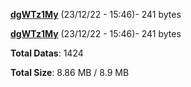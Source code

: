 [**dgWTz1My**](/data/dgWTz1My.txt) (23/12/22 - 15:46)- 241 bytes

[**dgWTz1My**](/data/dgWTz1My.txt) (23/12/22 - 15:46)- 241 bytes

**Total Datas**: 1424

**Total Size**: 8.86 MB / 8.9 MB